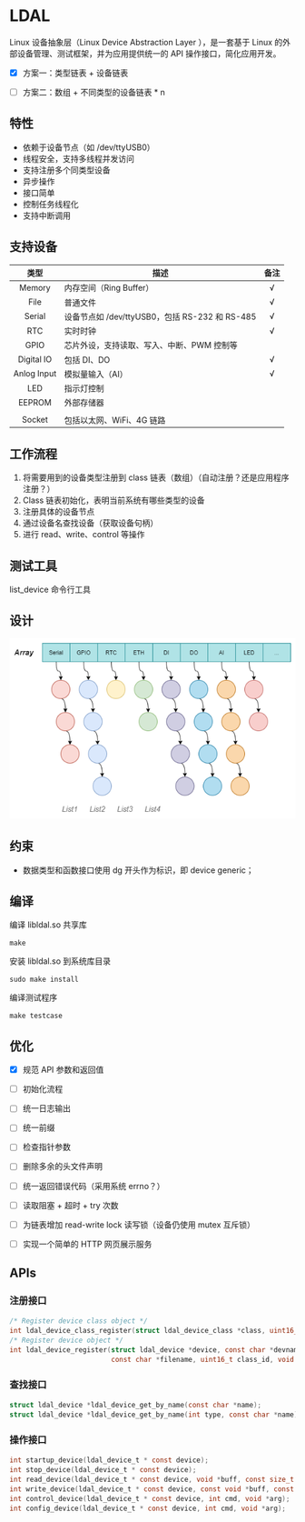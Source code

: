 # LDAL

Linux 设备抽象层（Linux Device Abstraction Layer ），是一套基于 Linux 的外部设备管理、测试框架，并为应用提供统一的 API 操作接口，简化应用开发。

- [x] 方案一：类型链表 + 设备链表
- [ ] 方案二：数组 + 不同类型的设备链表 * n



## 特性

- 依赖于设备节点（如 /dev/ttyUSB0）
- 线程安全，支持多线程并发访问
- 支持注册多个同类型设备
- 异步操作
- 接口简单
- 控制任务线程化
- 支持中断调用



## 支持设备

|    类型     | 描述                                           | 备注 |
| :---------: | ---------------------------------------------- | :--: |
|   Memory    | 内存空间（Ring Buffer）                        |  √   |
|    File     | 普通文件                                       |  √   |
|   Serial    | 设备节点如 /dev/ttyUSB0，包括 RS-232 和 RS-485 |  √   |
|     RTC     | 实时时钟                                       |  √   |
|    GPIO     | 芯片外设，支持读取、写入、中断、PWM 控制等     |      |
| Digital IO  | 包括 DI、DO                                    |  √   |
| Anlog Input | 模拟量输入（AI）                               |  √   |
|     LED     | 指示灯控制                                     |      |
|   EEPROM    | 外部存储器                                     |      |
|             |                                                |      |
|   Socket    | 包括以太网、WiFi、4G 链路                      |      |



## 工作流程

1. 将需要用到的设备类型注册到 class 链表（数组）（自动注册？还是应用程序注册？）
2. Class 链表初始化，表明当前系统有哪些类型的设备
3. 注册具体的设备节点
4. 通过设备名查找设备（获取设备句柄）
5. 进行 read、write、control 等操作



## 测试工具

list_device 命令行工具



## 设计


![](./images/linux-device-astration-layer-list.png)



## 约束

- 数据类型和函数接口使用 dg 开头作为标识，即 device generic；



## 编译

编译 libldal.so 共享库

```shell
make
```

安装 libldal.so 到系统库目录

```shell
sudo make install
```

编译测试程序

```shell
make testcase
```



## 优化

- [x] 规范 API 参数和返回值
- [ ] 初始化流程
- [ ] 统一日志输出
- [ ] 统一前缀
- [ ] 检查指针参数
- [ ] 删除多余的头文件声明
- [ ] 统一返回错误代码（采用系统 errno？）
- [ ] 读取阻塞 + 超时 + try 次数
- [ ] 为链表增加 read-write lock 读写锁（设备仍使用 mutex 互斥锁）
- [ ] 实现一个简单的 HTTP 网页展示服务



## APIs

### 注册接口

```c
/* Register device class object */
int ldal_device_class_register(struct ldal_device_class *class, uint16_t class_id);
/* Register device object */
int ldal_device_register(struct ldal_device *device, const char *devname, 
                         const char *filename, uint16_t class_id, void *user_data);
```



### 查找接口

```c
struct ldal_device *ldal_device_get_by_name(const char *name);
struct ldal_device *ldal_device_get_by_name(int type, const char *name);  /* unimplemented */
```



### 操作接口

```c
int startup_device(ldal_device_t * const device);
int stop_device(ldal_device_t * const device);
int read_device(ldal_device_t * const device, void *buff, const size_t len);
int write_device(ldal_device_t * const device, const void *buff, const size_t len);
int control_device(ldal_device_t * const device, int cmd, void *arg);
int config_device(ldal_device_t * const device, int cmd, void *arg);
```

